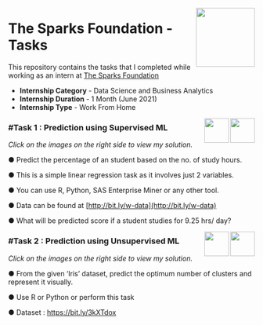 [<img align = right height = 120 width = 120 src = https://www.thesparksfoundationsingapore.org/images/logo_small.png>](https://www.thesparksfoundationsingapore.org/)

#  The Sparks Foundation - Tasks

This repository contains the tasks that I completed while working as an intern at [The Sparks Foundation](https://www.thesparksfoundationsingapore.org/)
- **Internship Category** - Data Science and Business Analytics
- **Internship Duration** - 1 Month (June 2021)
- **Internship Type** - Work From Home

[<img align = right height = 50 width = 50 src = https://static-exp1.licdn.com/sc/h/8zliikpi39umlw2wr99gu4a0u>](https://www.linkedin.com/posts/sheik-mohideen-1b2554191_task1-gripjune21-datascience-activity-6807612058541035520-yRip)
[<img align = right height = 50 width = 50 src = https://cdn1.iconfinder.com/data/icons/data-science-flat-1/64/data-analysis-inspection-zoom-information-science-512.png>](https://www.linkedin.com/posts/sheiktrix_task1-gripjune21-datascience-activity-6807612058541035520-db2F)

### #Task 1 : Prediction using Supervised ML
_Click on the images on the right side to view my solution._

● Predict the percentage of an student based on the no. of study hours.

● This is a simple linear regression task as it involves just 2 variables.

● You can use R, Python, SAS Enterprise Miner or any other tool.

● Data can be found at [http://bit.ly/w-data](http://bit.ly/w-data)

● What will be predicted score if a student studies for 9.25 hrs/ day?

[<img align = right height = 50 width = 50 src = https://static-exp1.licdn.com/sc/h/8zliikpi39umlw2wr99gu4a0u>](https://www.linkedin.com/posts/sheik-mohideen-1b2554191_task2-gripjune21-datascience-activity-6809702423431671808-otLp)
[<img align = right height = 50 width = 50 src = https://cdn1.iconfinder.com/data/icons/data-science-flat-1/64/data-analysis-inspection-zoom-information-science-512.png>](https://www.linkedin.com/posts/sheiktrix_task2-gripjune21-datascience-activity-6809702423431671808-OD-J)

### #Task 2 : Prediction using Unsupervised ML
_Click on the images on the right side to view my solution._

● From the given ‘Iris’ dataset, predict the optimum number of clusters
and represent it visually.

● Use R or Python or perform this task

● Dataset : https://bit.ly/3kXTdox
